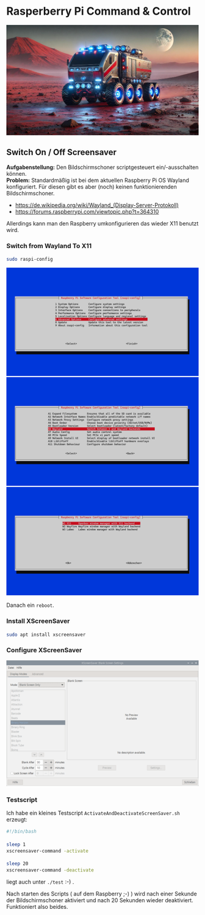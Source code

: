 # Rasperberry Pi Command & Control

![](./images/futuristic_fire_truck_mars.jpg)

## Switch On / Off Screensaver

**Aufgabenstellung:** Den Bildschirmschoner scriptgesteuert ein/-ausschalten können.<br />
**Problem:** Standardmäßig ist bei dem aktuellen Raspberry Pi OS Wayland konfiguriert.
Für diesen gibt es aber (noch) keinen funktionierenden Bildschirmschoner.

- https://de.wikipedia.org/wiki/Wayland_(Display-Server-Protokoll)
- https://forums.raspberrypi.com/viewtopic.php?t=364310

Allerdings kann man den Raspberry umkonfigurieren das wieder X11 benutzt wird.


### Switch from Wayland To X11

```bash
sudo raspi-config
```
![](./screenshots/01_raspiconfig_advancedoptions.png)
![](./screenshots/02_raspiconfig_advancedoptions_wayland.png)
![](./screenshots/03_raspiconfig_advancedoptions_wayland_x11.png)

Danach ein `reboot`.

### Install XScreenSaver

```bash
sudo apt install xscreensaver
```

### Configure XScreenSaver

![](./screenshots/XScreenSaverSettings.png)


### Testscript

Ich habe ein kleines Testscript `ActivateAndDeactivateScreenSaver.sh` erzeugt:

```bash
#!/bin/bash

sleep 1
xscreensaver-command -activate

sleep 20
xscreensaver-command -deactivate
```

liegt auch unter `./test` :-) .

Nach starten des Scripts ( auf dem Raspberry ;-) ) wird nach einer Sekunde der Bildschirmschoner
aktiviert und nach 20 Sekunden wieder deaktiviert. Funktioniert also beides.

<!-- &#x21D2; -->

